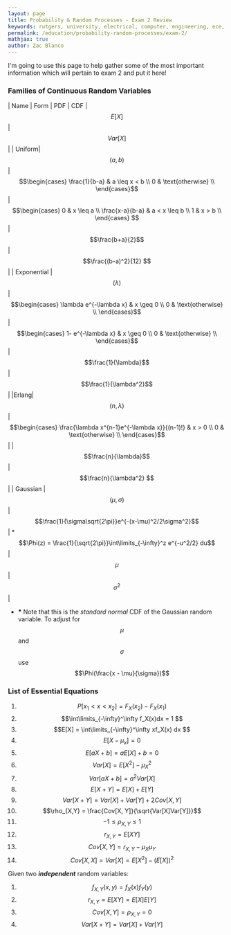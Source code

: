 ```yaml
---
layout: page
title: Probability & Random Processes - Exam 2 Review
keywords: rutgers, university, electrical, computer, engineering, ece, 14:332:226, ECE226
permalink: /education/probability-random-processes/exam-2/
mathjax: true
author: Zac Blanco
---
```


I'm going to use this page to help gather some of the most important information which will pertain to exam 2 and put it here!

### Families of Continuous Random Variables

| Name | Form | PDF | CDF | $$E[X]$$ | $$Var[X]$$ |
| Uniform| $$(a, b)$$| $$\begin{cases} \frac{1}{b-a} & a \leq x < b \\ 0 & \text{otherwise} \\ \end{cases}$$| $$\begin{cases} 0 & x \leq a \\ \frac{x-a}{b-a} & a < x \leq b \\ 1 & x > b \\ \end{cases} $$|  $$\frac{b+a}{2}$$| $$\frac{(b-a)^2}{12} $$ |
| Exponential | $$(\lambda)$$| $$\begin{cases} \lambda e^{-\lambda x} & x \geq 0 \\ 0 & \text{otherwise} \\ \end{cases}$$ | $$\begin{cases}  1- e^{-\lambda x} & x \geq 0 \\ 0 & \text{otherwise} \\ \end{cases}$$| $$\frac{1}{\lambda}$$ | $$\frac{1}{\lambda^2}$$|
|Erlang| $$(n, \lambda)$$|$$\begin{cases} \frac{\lambda x^{n-1}e^{-\lambda x}}{(n-1)!} & x > 0 \\ 0 & \text{otherwise} \\ \end{cases}$$| | $$\frac{n}{\lambda}$$ | $$\frac{n}{\lambda^2} $$|
| Gaussian | $$(\mu, \sigma)$$| $$\frac{1}{\sigma\sqrt{2\pi}}e^{-(x-\mu)^2/2\sigma^2}$$ | *$$\Phi(z) = \frac{1}{\sqrt{2\pi}}\int\limits_{-\infty}^z e^{-u^2/2} du$$ | $$\mu$$ | $$\sigma^2$$ | 

- **\*** Note that this is the _standard normal_ CDF of the Gaussian random variable. To adjust for $$\mu$$ and $$\sigma$$ use $$\Phi(\frac{x - \mu}{\sigma})$$

### List of Essential Equations

1. $$ P[x_1 < x < x_2] = F_X(x_2) - F_X(x_1) $$
2. $$\int\limits_{-\infty}^\infty f_X(x)dx = 1 $$
3. $$E[X] = \int\limits_{-\infty}^\infty xf_X(x) dx $$
4. $$E[X-\mu_x]= 0$$
5. $$ E[aX + b] = aE[X] + b = 0$$
6. $$ Var[X] = E[X^2] - \mu_X^2 $$
7. $$ Var[aX + b] = a^2Var[X] $$
8. $$E[X+Y] = E[X] + E[Y]$$
9. $$Var[X+Y] = Var[X] + Var[Y] + 2Cov[X, Y]$$
10. $$\rho_{X,Y} = \frac{Cov[X, Y]}{\sqrt{Var[X]Var[Y]}}$$
11. $$-1 \leq \rho_{X,Y} \leq 1$$
12. $$ r_{X,Y} = E[XY]$$
13. $$Cov[X,Y] = r_{X,Y} - \mu_X\mu_Y $$
14. $$Cov[X,X] = Var[X] = E[X^2] - (E[X])^2$$

Given two **_independent_** random variables:

1. $$f_{X,Y}(x, y) = f_X(x)f_Y(y)$$
2. $$r_{X,Y} = E[XY] = E[X]E[Y]$$
3. $$Cov[X,Y] = \rho_{X,Y} = 0$$
4. $$Var[X+Y] = Var[X] + Var[Y]$$
